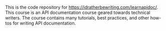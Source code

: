 This is the code repository for https://idratherbewriting.com/learnapidoc/. This course is an API documentation course geared towards technical writers. The course contains many tutorials, best practices, and other how-tos for writing API documentation.
